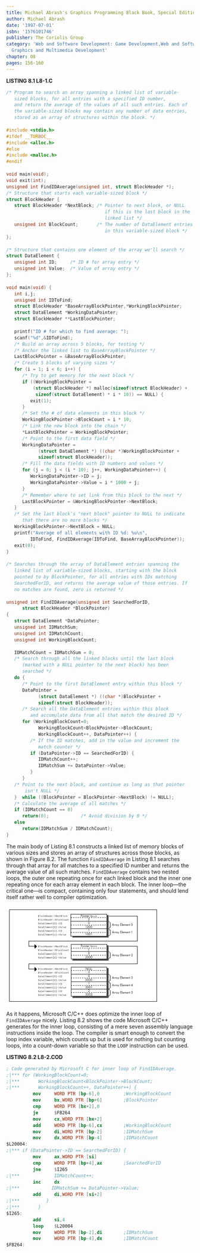 ```yaml
---
title: Michael Abrash's Graphics Programming Black Book, Special Edition
author: Michael Abrash
date: '1997-07-01'
isbn: '1576101746'
publisher: The Coriolis Group
category: 'Web and Software Development: Game Development,Web and Software Development:
  Graphics and Multimedia Development'
chapter: 08
pages: 156-160
---
```


**LISTING 8.1 L8-1.C**

```c
/* Program to search an array spanning a linked list of variable-
   sized blocks, for all entries with a specified ID number,
   and return the average of the values of all such entries. Each of
   the variable-sized blocks may contain any number of data entries,
   stored as an array of structures within the block. */

#include <stdio.h>
#ifdef __TURBOC__
#include <alloc.h>
#else
#include <malloc.h>
#endif

void main(void);
void exit(int);
unsigned int FindIDAverage(unsigned int, struct BlockHeader *);
/* Structure that starts each variable-sized block */
struct BlockHeader {
   struct BlockHeader *NextBlock; /* Pointer to next block, or NULL
                                     if this is the last block in the
                                     linked list */
   unsigned int BlockCount;       /* The number of DataElement entries
                                     in this variable-sized block */
};

/* Structure that contains one element of the array we'll search */
struct DataElement {
   unsigned int ID;     /* ID # for array entry */
   unsigned int Value;  /* Value of array entry */
};

void main(void) {
   int i,j;
   unsigned int IDToFind;
   struct BlockHeader *BaseArrayBlockPointer,*WorkingBlockPointer;
   struct DataElement *WorkingDataPointer;
   struct BlockHeader **LastBlockPointer;

   printf("ID # for which to find average: ");
   scanf("%d",&IDToFind);
   /* Build an array across 5 blocks, for testing */
   /* Anchor the linked list to BaseArrayBlockPointer */
   LastBlockPointer = &BaseArrayBlockPointer;
   /* Create 5 blocks of varying sizes */
   for (i = 1; i < 6; i++) {
      /* Try to get memory for the next block */
      if ((WorkingBlockPointer =
          (struct BlockHeader *) malloc(sizeof(struct BlockHeader) +
           sizeof(struct DataElement) * i * 10)) == NULL) {
         exit(1);
      }
      /* Set the # of data elements in this block */
      WorkingBlockPointer->BlockCount = i * 10;
      /* Link the new block into the chain */
      *LastBlockPointer = WorkingBlockPointer;
      /* Point to the first data field */
      WorkingDataPointer =
            (struct DataElement *) ((char *)WorkingBlockPointer +
            sizeof(struct BlockHeader));
      /* Fill the data fields with ID numbers and values */
      for (j = 0; j < (i * 10); j++, WorkingDataPointer++) {
         WorkingDataPointer->ID = j;
         WorkingDataPointer->Value = i * 1000 + j;
      }
      /* Remember where to set link from this block to the next */
      LastBlockPointer = &WorkingBlockPointer->NextBlock;
   }
   /* Set the last block's "next block" pointer to NULL to indicate
      that there are no more blocks */
   WorkingBlockPointer->NextBlock = NULL;
   printf("Average of all elements with ID %d: %u\n",
         IDToFind, FindIDAverage(IDToFind, BaseArrayBlockPointer));
   exit(0);
}

/* Searches through the array of DataElement entries spanning the
   linked list of variable-sized blocks, starting with the block
   pointed to by BlockPointer, for all entries with IDs matching
   SearchedForID, and returns the average value of those entries. If
   no matches are found, zero is returned */

unsigned int FindIDAverage(unsigned int SearchedForID,
      struct BlockHeader *BlockPointer)
{
   struct DataElement *DataPointer;
   unsigned int IDMatchSum;
   unsigned int IDMatchCount;
   unsigned int WorkingBlockCount;

   IDMatchCount = IDMatchSum = 0;
   /* Search through all the linked blocks until the last block
      (marked with a NULL pointer to the next block) has been
      searched */
   do {
      /* Point to the first DataElement entry within this block */
      DataPointer =
            (struct DataElement *) ((char *)BlockPointer +
            sizeof(struct BlockHeader));
      /* Search all the DataElement entries within this block
         and accumulate data from all that match the desired ID */
      for (WorkingBlockCount=0;
            WorkingBlockCount<BlockPointer->BlockCount;
            WorkingBlockCount++, DataPointer++) {
         /* If the ID matches, add in the value and increment the
            match counter */
         if (DataPointer->ID == SearchedForID) {
            IDMatchCount++;
            IDMatchSum += DataPointer->Value;
         }
      }
   /* Point to the next block, and continue as long as that pointer
       isn't NULL */
   }  while ((BlockPointer = BlockPointer->NextBlock) != NULL);
   /* Calculate the average of all matches */
   if (IDMatchCount == 0)
      return(0);            /* Avoid division by 0 */
   else
      return(IDMatchSum / IDMatchCount);
}
```

The main body of Listing 8.1 constructs a linked list of memory blocks
of various sizes and stores an array of structures across those blocks,
as shown in Figure 8.2. The function `FindIDAverage` in Listing 8.1
searches through that array for all matches to a specified ID number and
returns the average value of all such matches. `FindIDAverage`
contains two nested loops, the outer one repeating once for each linked
block and the inner one repeating once for each array element in each
block. The inner loop—the critical one—is compact, containing only four
statements, and should lend itself rather well to compiler optimization.

![**Figure 8.2**  *Linked array storage format (version 1).*](images/08-02.jpg)

As it happens, Microsoft C/C++ does optimize the inner loop of
`FindIDAverage` nicely. Listing 8.2 shows the code Microsoft C/C++
generates for the inner loop, consisting of a mere seven assembly
language instructions inside the loop. The compiler is smart enough to
convert the loop index variable, which counts up but is used for nothing
but counting loops, into a count-down variable so that the `LOOP`
instruction can be used.

**LISTING 8.2 L8-2.COD**

```nasm
; Code generated by Microsoft C for inner loop of FindIDAverage.
;|*** for (WorkingBlockCount=0;
;|***       WorkingBlockCount<BlockPointer->BlockCount;
;|***       WorkingBlockCount++, DataPointer++) {
          mov     WORD PTR [bp-6],0         ;WorkingBlockCount
          mov     bx,WORD PTR [bp+6]        ;BlockPointer
          cmp     WORD PTR [bx+2],0
          je      $FB264
          mov     cx,WORD PTR [bx+2]
          add     WORD PTR [bp-6],cx        ;WorkingBlockCount
          mov     di,WORD PTR [bp-2]        ;IDMatchSum
          mov     dx,WORD PTR [bp-4]        ;IDMatchCount
$L20004:
;|*** if (DataPointer->ID == SearchedForID) {
          mov     ax,WORD PTR [si]
          cmp     WORD PTR [bp+4],ax        ;SearchedForID
          jne     $I265
;|***             IDMatchCount++;
          inc     dx
;|***            IDMatchSum += DataPointer->Value;
          add     di,WORD PTR [si+2]
;|***          }
;|***       }
$I265:
          add     si,4
          loop    $L20004
          mov     WORD PTR [bp-2],di        ;IDMatchSum
          mov     WORD PTR [bp-4],dx        ;IDMatchCount
$FB264:
```
